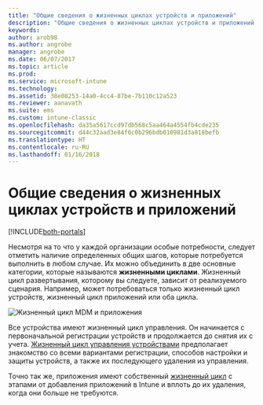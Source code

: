 ```yaml
---
title: "Общие сведения о жизненных циклах устройств и приложений"
description: "Общие сведения о жизненных циклах устройств и приложений в Intune."
keywords: 
author: arob98
ms.author: angrobe
manager: angrobe
ms.date: 06/07/2017
ms.topic: article
ms.prod: 
ms.service: microsoft-intune
ms.technology: 
ms.assetid: 38e08253-14a0-4cc4-87be-7b110c12a523
ms.reviewer: aanavath
ms.suite: ems
ms.custom: intune-classic
ms.openlocfilehash: da35a5617ccd97db568c5aa464a4554fb4cde235
ms.sourcegitcommit: d44c32aad3e84f6c0b296bdb010981d3a818befb
ms.translationtype: HT
ms.contentlocale: ru-RU
ms.lasthandoff: 01/16/2018
---
```

# <a name="overview-of-device-and-app-lifecycles"></a>Общие сведения о жизненных циклах устройств и приложений

[!INCLUDE[both-portals](./includes/note-for-both-portals.md)]

Несмотря на то что у каждой организации особые потребности, следует отметить наличие определенных общих шагов, которые потребуется выполнить в любом случае. Их можно объединить в две основные категории, которые называются **жизненными циклами**. Жизненный цикл развертывания, которому вы следуете, зависит от реализуемого сценария. Например, может потребоваться только жизненный цикл устройств, жизненный цикл приложений или оба цикла.

![Жизненный цикл MDM и приложения](./media/device-app-lifecycle.png "жизненные циклы мобильных устройств и приложений")

Все устройства имеют жизненный цикл управления. Он начинается с первоначальной регистрации устройств и продолжается до снятия их с учета. [Жизненный цикл управления устройствами](device-lifecycle.md) предполагает знакомство со всеми вариантами регистрации, способов настройки и защиты устройств, а также их последующего удаления из управления.

Точно так же, приложения имеют собственный [жизненный цикл](app-lifecycle.md) с этапами от добавления приложений в Intune и вплоть до их удаления, когда они больше не требуются.
